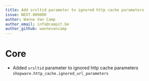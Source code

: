 ```yaml
---
title: Add srsltid parameter to ignored http cache parameters
issue: NEXT-000000
author: Wanne Van Camp
author_email: info@campit.be
author_github: wannevancamp
---
```

# Core
* Added `srsltid` parameter to ignored http cache parameters `shopware.http_cache.ignored_url_parameters`
